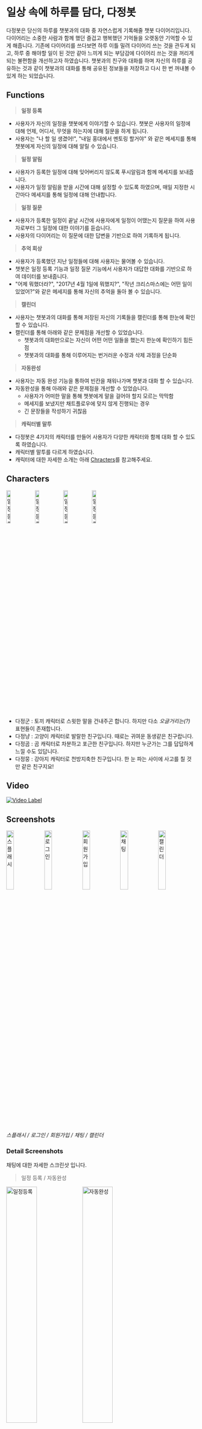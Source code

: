 ﻿# 일상 속에 하루를 담다, 다정봇

다정봇은 당신의 하루를 챗봇과의 대화 중 자연스럽게 기록해줄 챗봇 다이어리입니다. 다이어리는 소중한 사람과 함께 했던 즐겁고 행복했던 기억들을 오랫동안 기억할 수 있게 해줍니다. 기존에 다이어리를 쓰다보면 하루 이틀 밀려 다이어리 쓰는 것을 관두게 되고, 하루 중 해야할 일이 된 것만 같아 느끼게 되는 부담감에 다이어리 쓰는 것을 꺼리게 되는 불편함을 개선하고자 하였습니다. 챗봇과의 친구와 대화를 하며 자신의 하루를 공유하는 것과 같이 챗봇과의 대화를 통해 공유된 정보들을 저장하고 다시 한 번 꺼내볼 수 있게 하는 되었습니다.


## Functions

> **일정 등록**

- 사용자가 자신의 일정을 챗봇에게 이야기할 수 있습니다. 챗봇은 사용자의 일정에 대해 언제, 어디서, 무엇을 하는지에 대해 질문을 하게 됩니다. 
- 사용자는 "나 할 일 생겼어!", "내일 홍대에서 멘토링 할거야" 와 같은 메세지를 통해 챗봇에게 자신의 일정에 대해 알릴 수 있습니다. 

> **일정 알림**

- 사용자가 등록한 일정에 대해 잊어버리지 않도록 푸시알림과 함께 메세지를 보내줍니다.
- 사용자가 일정 알림을 받을 시간에 대해 설정할 수 있도록 하였으며, 매일 지정한 시간마다 메세지를 통해 일정에 대해 안내합니다.

> **일정 질문**

- 사용자가 등록한 일정이 끝날 시간에 사용자에게 일정이 어땠는지 질문을 하여 사용자로부터 그 일정에 대한 이야기를 듣습니다.
- 사용자의 다이어리는 이 질문에 대한 답변을 기반으로 하여 기록하게 됩니다.

> **추억 회상**

- 사용자가 등록했던 지난 일정들에 대해 사용자는 물어볼 수 있습니다. 
- 챗봇은 일정 등록 기능과 일정 질문 기능에서 사용자가 대답한 대화를 기반으로 하여 데이터를 보내줍니다.
- "어제 뭐했더라?", "2017년 4월 1일에 뭐했지?", "작년 크리스마스에는 어떤 일이 있었어?"와 같은 메세지를 통해 자신의 추억을 돌아 볼 수 있습니다.

> **캘린더**

- 사용자는 챗봇과의 대화를 통해 저장된 자신의 기록들을 캘린더를 통해 한눈에 확인할 수 있습니다.
- 캘린더를 통해 아래와 같은 문제점을 개선할 수 있었습니다.
  * 챗봇과의 대화만으로는 자신이 어떤 어떤 일들을 했는지 한눈에 확인하기 힘든 점
  * 챗봇과의 대화를 통해 이루어지는 번거러운 수정과 삭제 과정을 단순화
  
> **자동완성**

- 사용자는 자동 완성 기능을 통하여 빈칸을 채워나가며 챗봇과 대화 할 수 있습니다.
- 자동완성을 통해 아래와 같은 문제점을 개선할 수 있었습니다. 
  * 사용자가 어떠한 말을 통해 챗봇에게 말을 걸어야 할지 모르는 막막함
  * 메세지를 보냈지만 채트플로우에 맞지 않게 진행되는 경우
  * 긴 문장들을 작성하기 귀찮음


> **캐릭터별 말투**

- 다정봇은 4가지의 캐릭터를 만들어 사용자가 다양한 캐릭터와 함께 대화 할 수 있도록 하였습니다.
- 캐릭터별 말투를 다르게 하였습니다.
- 캐릭터에 대한 자세한 소개는 아래 [Chracters](#characters)를 참고해주세요.


## Characters


<img src="https://bit.ly/2OI65m8" alt="일정등록" width="15%"/><img src="https://bit.ly/2zXBhWg" alt="일정등록" width="15%"/><img src="https://bit.ly/2zWBEjP" alt="일정등록" width="15%"/><img src="https://bit.ly/2QBdUan" alt="일정등록" width="15%"/>


* 다정군 : 토끼 캐릭터로 스윗한 말을 건내주곤 합니다. 하지만 다소 _오글거리는(?)_ 표현들이 존재합니다.
* 다정냥 : 고양이 캐릭터로 발랄한 친구입니다. 때로는 귀여운 동생같은 친구랍니다.
* 다정곰 : 곰 캐릭터로 차분하고 포근한 친구입니다. 하지만 누군가는 그를 답답하게 느낄 수도 있답니다.
* 다정뭉 : 강아지 캐릭터로 천방지축한 친구입니다. 한 눈 파는 사이에 사고를 칠 것만 같은 친구지요!

## Video

[![Video Label](http://img.youtube.com/vi/IB5ciGW4e84/0.jpg)](https://youtu.be/IB5ciGW4e84?t=0s) 

## Screenshots
<img src="https://bit.ly/2OHTM9f" alt="스플래시" width="20%"/><img src="https://bit.ly/2y4ziOE" alt="로그인" width="20%"/><img src="https://bit.ly/2y4zsWg" alt="회원가입" width="20%"/><img src="https://bit.ly/2y4zxcw" alt="채팅" width="20%"/><img src="https://bit.ly/2OHxPap" alt="캘린더" width="20%"/>

_스플래시 / 로그인 / 회원가입 / 채팅 / 캘린더_


### Detail Screenshots
채팅에 대한 자세한 스크린샷 입니다.
> 일정 등록 / 자동완성

<img src="https://bit.ly/2OJ6kgR" alt="일정등록" width="40%"/><img src="https://bit.ly/2NvY674" alt="자동완성" width="40%"/>

> 일정 알림

<img src="https://bit.ly/2Nu77gS" alt="일정알림" width="40%"/><img src="https://bit.ly/2E2Yryr" alt="FCM알림" width="40%"/>

> 일정 질문 / 추억 회상

<img src="https://bit.ly/2NsQzpx" alt="일정질문" width="40%"/><img src="https://bit.ly/2C1z4KW" alt="일정질문" width="40%"/>


## Downloads

[<img src="https://play.google.com/intl/ko/badges/images/generic/ko_badge_web_generic.png" alt="플레이스토어" width="300px">](https://play.google.com/store/apps/details?id=com.dajeong.chatbot.dajeongbot)

현재 누적 다운로드 수 **307 건**
(2018.09.14. ~2018.10.14. 기준)


## Extras
- **제작 중에 있어 프로그램이 다소 불안정한 부분이 존재합니다.**
- 서버에 대한 정보는 [Dajeongbot-server](https://github.com/zoripong/DaJeongBot-Server) 를 참고해주세요.
- author [zoripong](https://github.com/zoripong/)
- CONTACT ME : <mailto:devuri404@gmail.com>
